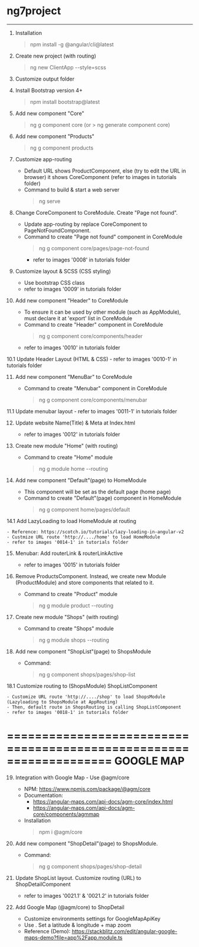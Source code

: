 # ng7project

---

1. Installation

   > npm install -g @angular/cli@latest

2. Create new project (with routing)

   > ng new ClientApp --style=scss

3. Customize output folder

4. Install Bootstrap version 4+

   > npm install bootstrap@latest

5. Add new component "Core"

   > ng g component core
   > (or > ng generate component core)

6. Add new component "Products"

   > ng g component products

7. Customize app-routing

   - Default URL shows ProductComponent, else (try to edit the URL in browser) it shows CoreComponent (refer to images in tutorials folder)
   - Command to build & start a web server
     > ng serve

8. Change CoreComponent to CoreModule. Create "Page not found".

   - Update app-routing by replace CoreComponent to PageNotFoundComponent.
   - Command to create "Page not found" component in CoreModule
     > ng g component core/pages/page-not-found
     - refer to images '0008' in tutorials folder

9. Customize layout & SCSS (CSS styling)

   - Use bootstrap CSS class
   - refer to images '0009' in tutorials folder

10. Add new component "Header" to CoreModule

    - To ensure it can be used by other module (such as AppModule), must declare it at 'export' list in CoreModule
    - Command to create "Header" component in CoreModule
      > ng g component core/components/header
    - refer to images '0010' in tutorials folder

10.1 Update Header Layout (HTML & CSS) - refer to images '0010-1' in tutorials folder

11. Add new component "MenuBar" to CoreModule

    - Command to create "Menubar" component in CoreModule
      > ng g component core/components/menubar

11.1 Update menubar layout - refer to images '0011-1' in tutorials folder

12. Update website Name(Title) & Meta at Index.html

    - refer to images '0012' in tutorials folder

13. Create new module "Home" (with routing)

    - Command to create "Home" module
      > ng g module home --routing

14. Add new component "Default"(page) to HomeModule

    - This component will be set as the default page (home page)
    - Command to create "Default"(page) component in HomeModule
      > ng g component home/pages/default

14.1 Add LazyLoading to load HomeModule at routing

    - Reference: https://scotch.io/tutorials/lazy-loading-in-angular-v2
    - Custmize URL route 'http://..../home' to load HomeModule
    - refer to images '0014-1' in tutorials folder

15. Menubar: Add routerLink & routerLinkActive

    - refer to images '0015' in tutorials folder

16. Remove ProductsComponent. Instead, we create new Module (ProductModule) and store components that related to it.

    - Command to create "Product" module
      > ng g module product --routing

17. Create new module "Shops" (with routing)

    - Command to create "Shops" module
      > ng g module shops --routing

18. Add new component "ShopList"(page) to ShopsModule

    - Command:
      > ng g component shops/pages/shop-list

18.1 Customize routing to (ShopsModule) ShopListComponent

    - Customize URL route 'http://..../shop' to load ShopsModule (Lazyloading to ShopsModule at AppRouting)
    - Then, default route in ShopsRouting is calling ShopListComponent
    - refer to images '0018-1' in tutorials folder

===================================================================
GOOGLE MAP
===================================================================

19. Integration with Google Map - Use @agm/core

    - NPM: https://www.npmjs.com/package/@agm/core
    - Documentation:
      - https://angular-maps.com/api-docs/agm-core/index.html
      - https://angular-maps.com/api-docs/agm-core/components/agmmap
    - Installation
      > npm i @agm/core

20. Add new component "ShopDetail"(page) to ShopsModule.

    - Command:
      > ng g component shops/pages/shop-detail

21. Update ShopList layout. Customize routing (URL) to ShopDetailComponent

    - refer to images '0021.1' & '0021.2' in tutorials folder

22. Add Google Map (@agm/core) to ShopDetail

    - Customize environments settings for GoogleMapApiKey
    - Use <agm-map>. Set a latitude & longitude + map zoom
    - Reference (Demo): https://stackblitz.com/edit/angular-google-maps-demo?file=app%2Fapp.module.ts
